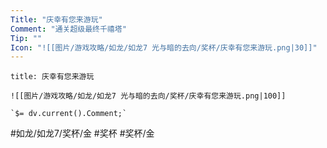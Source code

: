 ```yaml
---
Title: "庆幸有您来游玩"
Comment: "通关超级最终千禧塔"
Tip: ""
Icon: "![[图片/游戏攻略/如龙/如龙7 光与暗的去向/奖杯/庆幸有您来游玩.png|30]]"
---
```

```ad-common-gold-trophy
title: 庆幸有您来游玩

![[图片/游戏攻略/如龙/如龙7 光与暗的去向/奖杯/庆幸有您来游玩.png|100]]

`$= dv.current().Comment;`

```

#如龙/如龙7/奖杯/金 #奖杯 #奖杯/金
